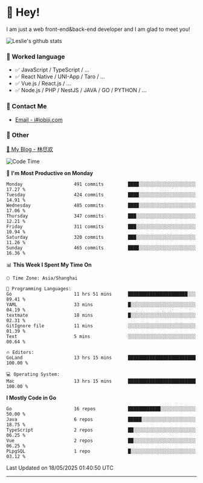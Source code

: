 # 👋 Hey!

I am just a web front-end&back-end developer and I am glad to meet you!

![Leslie's github stats](https://github-readme-stats.vercel.app/api?username=unsafe-ptr&&show_icons=true&&title_color=1abc9c&&icon_color=1abc9c)


### 📝 Worked language

- ✅ JavaScript / TypeScript / ...
- ✅ React Native / UNI-App / Taro / ...
- ✅ Vue.js / React.js / ...
- ✅ Node.js / PHP / NestJS / JAVA / GO / PYTHON / ...

### 📮 Contact Me

- [Email - i#iobiji.com](mailto:i@iobiji.com)


### 🤪 Other

[📌 My Blog - 林尽欢](https://iobiji.com)

<!--START_SECTION:waka-->
![Code Time](http://img.shields.io/badge/Code%20Time-1%2C730%20hrs%2021%20mins-blue)

📅 **I'm Most Productive on Monday** 

```text
Monday                   491 commits         ████░░░░░░░░░░░░░░░░░░░░░   17.27 % 
Tuesday                  424 commits         ████░░░░░░░░░░░░░░░░░░░░░   14.91 % 
Wednesday                485 commits         ████░░░░░░░░░░░░░░░░░░░░░   17.06 % 
Thursday                 347 commits         ███░░░░░░░░░░░░░░░░░░░░░░   12.21 % 
Friday                   311 commits         ███░░░░░░░░░░░░░░░░░░░░░░   10.94 % 
Saturday                 320 commits         ███░░░░░░░░░░░░░░░░░░░░░░   11.26 % 
Sunday                   465 commits         ████░░░░░░░░░░░░░░░░░░░░░   16.36 % 
```


📊 **This Week I Spent My Time On** 

```text
🕑︎ Time Zone: Asia/Shanghai

💬 Programming Languages: 
Go                       11 hrs 51 mins      ██████████████████████░░░   89.41 % 
YAML                     33 mins             █░░░░░░░░░░░░░░░░░░░░░░░░   04.19 % 
textmate                 18 mins             █░░░░░░░░░░░░░░░░░░░░░░░░   02.31 % 
GitIgnore file           11 mins             ░░░░░░░░░░░░░░░░░░░░░░░░░   01.39 % 
Text                     5 mins              ░░░░░░░░░░░░░░░░░░░░░░░░░   00.64 % 

🔥 Editors: 
GoLand                   13 hrs 15 mins      █████████████████████████   100.00 % 

💻 Operating System: 
Mac                      13 hrs 15 mins      █████████████████████████   100.00 % 
```

**I Mostly Code in Go** 

```text
Go                       16 repos            ████████████░░░░░░░░░░░░░   50.00 % 
Java                     6 repos             █████░░░░░░░░░░░░░░░░░░░░   18.75 % 
TypeScript               2 repos             ██░░░░░░░░░░░░░░░░░░░░░░░   06.25 % 
Vue                      2 repos             ██░░░░░░░░░░░░░░░░░░░░░░░   06.25 % 
PLpgSQL                  1 repo              █░░░░░░░░░░░░░░░░░░░░░░░░   03.12 % 
```




 Last Updated on 18/05/2025 01:40:50 UTC
<!--END_SECTION:waka-->
---
